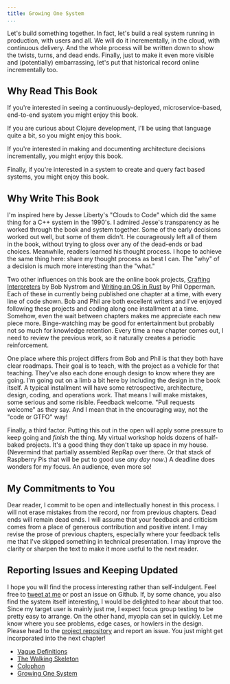 ```yaml
---
title: Growing One System
...
```



<section>

Let's build something together. In fact, let's build a real system running in
production, with users and all. We will do it incrementally, in the cloud, with
continuous delivery. And the whole process will be written down to show the
twists, turns, and dead ends. Finally, just to make it even more visible and
(potentially) embarrassing, let's put that historical record online
incrementally too.

</section>

## Why Read This Book

If you're interested in seeing a continuously-deployed, microservice-based,
end-to-end system you might enjoy this book.

If you are curious about Clojure development, I'll be using that language quite
a bit, so you might enjoy this book.

If you're interested in making and documenting architecture decisions
incrementally, you might enjoy this book.

Finally, if you're interested in a system to create and query fact based
systems, you might enjoy this book.

## Why Write This Book

I'm inspired here by Jesse Liberty's "Clouds to Code" which did the same thing
for a C++ system in the 1990's. I admired Jesse's transparency as he worked
through the book and system together. Some of the early decisions worked out
well, but some of them didn't. He courageously left all of them in the book,
without trying to gloss over any of the dead-ends or bad choices. Meanwhile,
readers learned his thought process. I hope to achieve the same thing here:
share my thought process as best I can. The "why" of a decision is much more
interesting than the "what."

Two other influences on this book are the online book projects, [Crafting
Interpreters](http://craftinginterpreters.com/) by Bob Nystrom and [Writing an
OS in Rust](https://os.phil-opp.com/) by Phil Opperman. Each of these in
currently being published one chapter at a time, with every line of code shown.
Bob and Phil are both excellent writers and I've enjoyed following these
projects and coding along one installment at a time. Somehow, even the wait
between chapters makes me appreciate each new piece more. Binge-watching may be
good for entertainment but probably not so much for knowledge retention. Every
time a new chapter comes out, I need to review the previous work, so it
naturally creates a periodic reinforcement.

One place where this project differs from Bob and Phil is that they both have
clear roadmaps. Their goal is to teach, with the project as a vehicle for that
teaching. They've also each done enough design to know where they are going. I'm
going out on a limb a bit here by including the design in the book itself. A
typical installment will have some retrospective, architecture, design, coding,
and operations work. That means I will make mistakes, some serious and some
risible. Feedback welcome. "Pull requests welcome" as they say. And I mean that
in the encouraging way, not the "code or GTFO" way!

Finally, a third factor. Putting this out in the open will apply some pressure
to keep going and _finish_ the thing. My virtual workshop holds dozens of
half-baked projects. It's a good thing they don't take up space in my house.
(Nevermind that partially assembled RepRap over there. Or that stack of
Raspberry Pis that will be put to good use _any day now_.) A deadline does
wonders for my focus. An audience, even more so!

## My Commitments to You

Dear reader, I commit to be open and intellectually honest in this process. I
will not erase mistakes from the record, nor from previous chapters. Dead ends
will remain dead ends. I will assume that your feedback and criticism comes from
a place of generous contribution and positive intent. I may revise the prose of
previous chapters, especially where your feedback tells me that I've skipped
something in technical presentation. I may improve the clarity or sharpen the
text to make it more useful to the next reader.

## Reporting Issues and Keeping Updated

I hope you will find the process interesting rather than self-indulgent. Feel
free to [tweet at me](https://twitter.com/mtnygard) or post an issue on Github.
If, by some chance, you also find the system itself interesting, I would be
delighted to hear about that too. Since my target user is mainly just me, I
expect focus group testing to be pretty easy to arrange. On the other hand,
myopia can set in quickly. Let me know where you see problems, edge cases, or
howlers in the design. Please head to the [project
repository](https://github.com/mtnygard/growing-one-system) and report an issue.
You just might get incorporated into the next chapter!

   - [Vague Definitions](chapter1.html)
   - [The Walking Skeleton](chapter2.html)
   - [Colophon](colophon.html)
   - [Growing One System](index.html)
